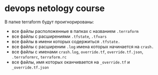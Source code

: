 # devops netology course

В папке terraform будут проигнорированы:
- все файлы расположенные в папках с названием `.terraform` 
- все файлы с расширениями `.tfstate`, `.tfvars`
- все файлы в имени которых содержиться `.tfstate.`
- все файлы с расширеним `.log` имена которых начинается на `crash.`
- все файлы с именами `crash.log`, `override.tf`, `override.tf.json`, `.terraformrc`, `terraform.rc`
- все файлы, имя которых оканчивается на `_override.tf` и `_override.tf.json`
